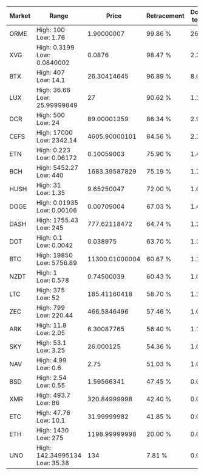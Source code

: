 | Market | Range | Price| Retracement | Doubles to 50% |
| --- | --- | --- | --- | --- |
| ORME | High: 100<br />Low: 1.76 | 1.90000007 | 99.86 % | 26.78 |
| XVG | High: 0.3199<br />Low: 0.0840002 | 0.0876 | 98.47 % | 2.31 |
| BTX | High: 407<br />Low: 14.1 | 26.30414645 | 96.89 % | 8.00 |
| LUX | High: 36.66<br />Low: 25.99999849 | 27 | 90.62 % | 1.16 |
| DCR | High: 500<br />Low: 24 | 89.00001359 | 86.34 % | 2.94 |
| CEFS | High: 17000<br />Low: 2342.14 | 4605.90000101 | 84.56 % | 2.10 |
| ETN | High: 0.223<br />Low: 0.06172 | 0.10059003 | 75.90 % | 1.42 |
| BCH | High: 5452.27<br />Low: 440 | 1683.39587829 | 75.19 % | 1.75 |
| HUSH | High: 31<br />Low: 1.35 | 9.65250047 | 72.00 % | 1.68 |
| DOGE | High: 0.01935<br />Low: 0.00106 | 0.00709004 | 67.03 % | 1.44 |
| DASH | High: 1755.43<br />Low: 245 | 777.62118472 | 64.74 % | 1.29 |
| DOT | High: 0.1<br />Low: 0.0042 | 0.038975 | 63.70 % | 1.34 |
| BTC | High: 19850<br />Low: 5756.89 | 11300.01000004 | 60.67 % | 1.13 |
| NZDT | High: 1<br />Low: 0.578 | 0.74500039 | 60.43 % | 1.06 |
| LTC | High: 375<br />Low: 52 | 185.41160418 | 58.70 % | 1.15 |
| ZEC | High: 799<br />Low: 220.44 | 466.5846496 | 57.46 % | 1.09 |
| ARK | High: 11.8<br />Low: 2.05 | 6.30087765 | 56.40 % | 1.10 |
| SKY | High: 53.1<br />Low: 3.25 | 26.000125 | 54.36 % | 1.08 |
| NAV | High: 4.99<br />Low: 0.6 | 2.75 | 51.03 % | 1.02 |
| BSD | High: 2.54<br />Low: 0.55 | 1.59566341 | 47.45 % | 0.00 |
| XMR | High: 493.7<br />Low: 86 | 320.84999998 | 42.40 % | 0.00 |
| ETC | High: 47.76<br />Low: 10.1 | 31.99999982 | 41.85 % | 0.00 |
| ETH | High: 1430<br />Low: 275 | 1198.99999998 | 20.00 % | 0.00 |
| UNO | High: 142.34995134<br />Low: 35.38 | 134 | 7.81 % | 0.00 |
